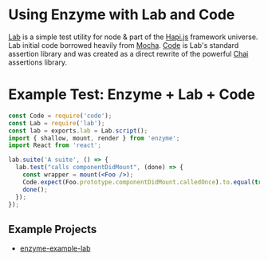 # Using Enzyme with Lab and Code

[Lab](https://github.com/hapijs/lab) is a simple test utility for node & part of the [Hapi.js](https://github.com/hapijs/hapi) framework universe. Lab initial code borrowed heavily from [Mocha](https://github.com/mochajs/mocha). [Code](https://github.com/hapijs/code) is Lab's standard assertion library and was created as a direct rewrite of the powerful [Chai](https://github.com/chaijs) assertions library.


# Example Test: Enzyme + Lab + Code

```jsx
const Code = require('code');
const Lab = require('lab');
const lab = exports.lab = Lab.script();
import { shallow, mount, render } from 'enzyme';
import React from 'react';

lab.suite('A suite', () => {
  lab.test("calls componentDidMount", (done) => {
    const wrapper = mount(<Foo />);
    Code.expect(Foo.prototype.componentDidMount.calledOnce).to.equal(true);
    done();
  });
});

```


## Example Projects

- [enzyme-example-lab](https://github.com/gattermeier/enzyme-example-lab)
